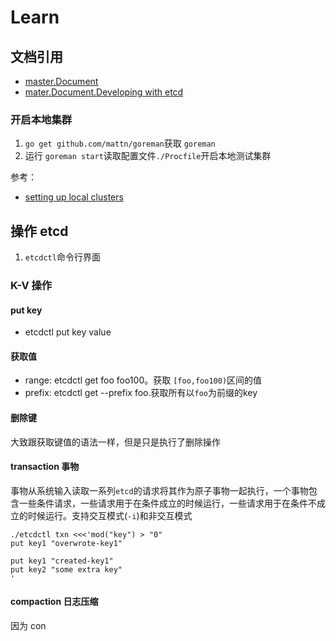 # Learn

## 文档引用

- [master.Document](https://github.com/etcd-io/etcd/tree/master/Documentation)
- [mater.Document.Developing with etcd](https://github.com/etcd-io/etcd/tree/master/Documentation#developing-with-etcd)

### 开启本地集群

1. `go get github.com/mattn/goreman`获取 `goreman`
2. 运行 `goreman start`读取配置文件`./Procfile`开启本地测试集群

参考：

- [setting up local clusters](https://github.com/etcd-io/etcd/blob/master/Documentation/dev-guide/local_cluster.md)

## 操作 etcd

1. `etcdctl`命令行界面

### K-V 操作

#### put key

- etcdctl put key value

#### 获取值

- range: etcdctl get foo foo100。获取 `[foo,foo100)`区间的值
- prefix: etcdctl get --prefix foo.获取所有以`foo`为前缀的key

#### 删除键

大致跟获取键值的语法一样，但是只是执行了删除操作

#### transaction 事物

事物从系统输入读取一系列`etcd`的请求将其作为原子事物一起执行，一个事物包含一些条件请求，一些请求用于在条件成立的时候运行，一些请求用于在条件不成立的时候运行。支持交互模式(`-i`)和非交互模式

```shell
./etcdctl txn <<<'mod("key") > "0"
put key1 "overwrote-key1"

put key1 "created-key1"
put key2 "some extra key"
'
```

#### compaction 日志压缩

因为 con